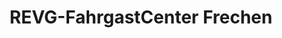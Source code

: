 ---
title: "REVG-FahrgastCenter Frechen"
url: /frechen/revg-fahrgastcenter-frechen/
shop: Allgemein
---